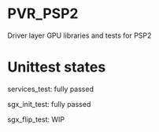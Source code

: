 # PVR_PSP2
Driver layer GPU libraries and tests for PSP2

# Unittest states

services_test: fully passed

sgx_init_test: fully passed

sgx_flip_test: WIP

